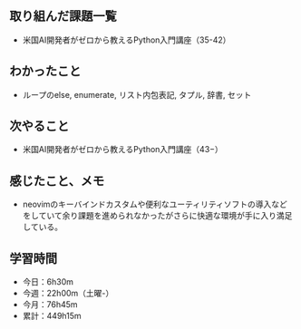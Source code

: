 ## 取り組んだ課題一覧
- 米国AI開発者がゼロから教えるPython入門講座（35-42）
## わかったこと
- ループのelse, enumerate, リスト内包表記, タプル, 辞書, セット
## 次やること
- 米国AI開発者がゼロから教えるPython入門講座（43−）
## 感じたこと、メモ
- neovimのキーバインドカスタムや便利なユーティリティソフトの導入などをしていて余り課題を進められなかったがさらに快適な環境が手に入り満足している。
## 学習時間
- 今日：6h30m
- 今週：22h00m（土曜-）
- 今月：76h45m
- 累計：449h15m